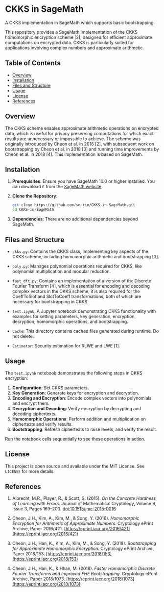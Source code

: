 
# CKKS in SageMath
A CKKS implementation in SageMath which supports basic bootstrapping.

This repository provides a SageMath implementation of the CKKS homomorphic encryption scheme [2], designed for efficient approximate computations on encrypted data. CKKS is particularly suited for applications involving complex numbers and approximate arithmetic.

## Table of Contents
- [Overview](#overview)
- [Installation](#installation)
- [Files and Structure](#files-and-structure)
- [Usage](#usage)
- [License](#license)
- [References](#references)

## Overview

The CKKS scheme enables approximate arithmetic operations on encrypted data, which is useful for privacy preserving computations for which exact results are unnecessary or impossible to achieve. The scheme was originally introduced by Cheon et al. in 2016 [2], with subsequent work on bootstrapping by Cheon et al. in 2018 [3] and running time improvements by Cheon et al. in 2018 [4]. This implementation is based on SageMath.

## Installation

1. **Prerequisites**: Ensure you have SageMath 10.0 or higher installed. You can download it from the [SageMath website](https://www.sagemath.org/download.html).
   
2. **Clone the Repository**:
   ```bash
   git clone https://github.com/se-tim/CKKS-in-SageMath.git
   cd CKKS-in-SageMath
   ```

3. **Dependencies**: There are no additional dependencies beyond SageMath.

## Files and Structure

- `ckks.py`: Contains the CKKS class, implementing key aspects of the CKKS scheme, including homomorphic arithmetic and bootstrapping [3].
  
- `poly.py`: Manages polynomial operations required for CKKS, like polynomial multiplication and modular reduction.

- `fast_dft.py`: Contains an implementation of a version of the Discrete Fourier Transform [4], which is essential for encoding and decoding complex vectors in the CKKS scheme; it is also required for the CoeffToSlot and SlotToCoeff transformations, both of which are necessary for bootstrapping in CKKS.

- `test.ipynb`: A Jupyter notebook demonstrating CKKS functionality with examples for setting parameters, key generation, encryption, decryption, homomorphic operations, and bootstrapping.

- `Cache`: This directory contains cached files generated during runtime. Do not delete.

- `Estimator`: Security estimation for RLWE and LWE [1].

## Usage

The `test.ipynb` notebook demonstrates the following steps in CKKS encryption:

1. **Configuration**: Set CKKS parameters.
2. **Key Generation**: Generate keys for encryption and decryption.
3. **Encoding and Encryption**: Encode complex vectors into polynomials and encrypt them.
4. **Decryption and Decoding**: Verify encryption by decrypting and decoding ciphertexts.
5. **Homomorphic Operations**: Perform addition and multiplication on ciphertexts and verify results.
6. **Bootstrapping**: Refresh ciphertexts to raise levels, and verify the result.

Run the notebook cells sequentially to see these operations in action.

## License

This project is open source and available under the MIT License. See `LICENSE` for more details.

## References

1. Albrecht, M.R., Player, R., & Scott, S. (2015). *On the Concrete Hardness of Learning with Errors*. Journal of Mathematical Cryptology, Volume 9, Issue 3, Pages 169–203. [doi:10.1515/jmc-2015-0016](https://doi.org/10.1515/jmc-2015-0016)

2. Cheon, J.H., Kim, A., Kim, M., & Song, Y. (2016). *Homomorphic Encryption for Arithmetic of Approximate Numbers*. Cryptology ePrint Archive, Paper 2016/421. [https://eprint.iacr.org/2016/421](https://eprint.iacr.org/2016/421)

3. Cheon, J.H., Han, K., Kim, A., Kim, M., & Song, Y. (2018). *Bootstrapping for Approximate Homomorphic Encryption*. Cryptology ePrint Archive, Paper 2018/153. [https://eprint.iacr.org/2018/153](https://eprint.iacr.org/2018/153)

4. Cheon, J.H., Han, K., & Hhan, M. (2018). *Faster Homomorphic Discrete Fourier Transforms and Improved FHE Bootstrapping*. Cryptology ePrint Archive, Paper 2018/1073. [https://eprint.iacr.org/2018/1073](https://eprint.iacr.org/2018/1073)
